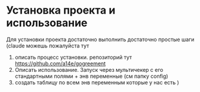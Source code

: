 # Установка проекта и использование


Для установки проекта достаточно выполнить достаточно простые шаги
(claude можешь пожалуйста тут
1. описать процесс установки. репозиторий тут https://github.com/a14e/gogreement
2. Описать использование. Запуск через мультичекер с его стандартными полями + энв переменные (см папку config)
3. создать таблицу по всем энв переменным которые у нас есть
)



